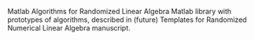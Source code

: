 Matlab Algorithms for Randomized Linear Algebra
 Matlab library with prototypes of algorithms, described in (future) Templates for Randomized Numerical Linear Algebra manuscript.

